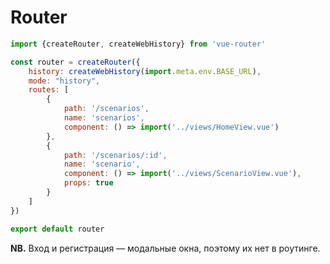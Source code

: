 # Router

``` javascript
import {createRouter, createWebHistory} from 'vue-router'

const router = createRouter({
    history: createWebHistory(import.meta.env.BASE_URL),
    mode: "history",
    routes: [
        {
            path: '/scenarios',
            name: 'scenarios',
            component: () => import('../views/HomeView.vue')
        },
        {
            path: '/scenarios/:id',
            name: 'scenario',
            component: () => import('../views/ScenarioView.vue'),
            props: true
        }
    ]
})

export default router
```

**NB.** Вход и регистрация — модальные окна, поэтому их нет в роутинге.